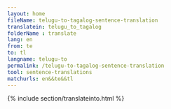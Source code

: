 ```yaml
---
layout: home
fileName: telugu-to-tagalog-sentence-translation
translatein: telugu_to_tagalog
folderName : translate
lang: en
from: te
to: tl
langname: telugu-to
permalink: /telugu-to-tagalog-sentence-translation
tool: sentence-translations
matchurls: en&&te&&tl
---
```

{% include section/translateinto.html %}
